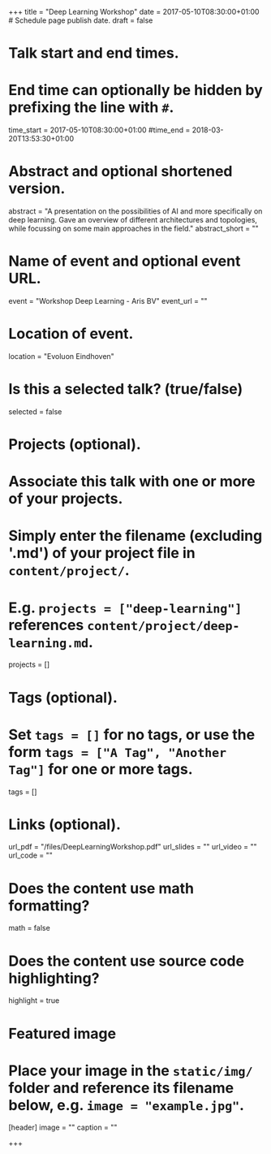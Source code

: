 +++
title = "Deep Learning Workshop"
date = 2017-05-10T08:30:00+01:00  # Schedule page publish date.
draft = false

# Talk start and end times.
#   End time can optionally be hidden by prefixing the line with `#`.
time_start = 2017-05-10T08:30:00+01:00
#time_end = 2018-03-20T13:53:30+01:00

# Abstract and optional shortened version.
abstract = "A presentation on the possibilities of AI and more specifically on deep learning. Gave an overview of different architectures and topologies, while focussing on some main approaches in the field."
abstract_short = ""

# Name of event and optional event URL.
event = "Workshop Deep Learning - Aris BV"
event_url = ""

# Location of event.
location = "Evoluon Eindhoven"

# Is this a selected talk? (true/false)
selected = false

# Projects (optional).
#   Associate this talk with one or more of your projects.
#   Simply enter the filename (excluding '.md') of your project file in `content/project/`.
#   E.g. `projects = ["deep-learning"]` references `content/project/deep-learning.md`.
projects = []

# Tags (optional).
#   Set `tags = []` for no tags, or use the form `tags = ["A Tag", "Another Tag"]` for one or more tags.
tags = []

# Links (optional).
url_pdf = "/files/DeepLearningWorkshop.pdf"
url_slides = ""
url_video = ""
url_code = ""

# Does the content use math formatting?
math = false

# Does the content use source code highlighting?
highlight = true

# Featured image
# Place your image in the `static/img/` folder and reference its filename below, e.g. `image = "example.jpg"`.
[header]
image = ""
caption = ""

+++

